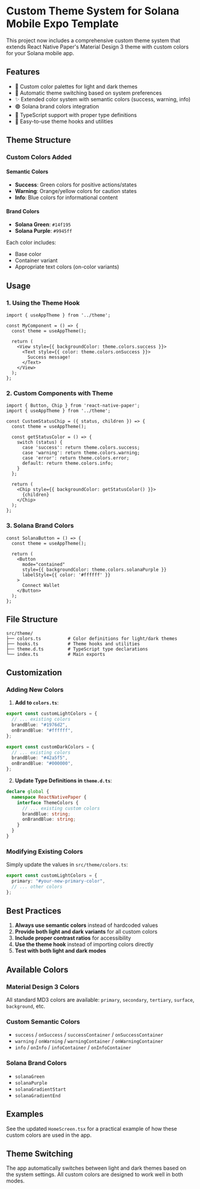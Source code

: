 # Custom Theme System for Solana Mobile Expo Template

This project now includes a comprehensive custom theme system that extends React Native Paper's Material Design 3 theme with custom colors for your Solana mobile app.

## Features

- 🎨 Custom color palettes for light and dark themes
- 🔄 Automatic theme switching based on system preferences
- ✨ Extended color system with semantic colors (success, warning, info)
- 🟣 Solana brand colors integration
- 📱 TypeScript support with proper type definitions
- 🎯 Easy-to-use theme hooks and utilities

## Theme Structure

### Custom Colors Added

#### Semantic Colors
- **Success**: Green colors for positive actions/states
- **Warning**: Orange/yellow colors for caution states
- **Info**: Blue colors for informational content

#### Brand Colors
- **Solana Green**: `#14f195`
- **Solana Purple**: `#9945ff`

Each color includes:
- Base color
- Container variant
- Appropriate text colors (on-color variants)

## Usage

### 1. Using the Theme Hook

```tsx
import { useAppTheme } from '../theme';

const MyComponent = () => {
  const theme = useAppTheme();
  
  return (
    <View style={{ backgroundColor: theme.colors.success }}>
      <Text style={{ color: theme.colors.onSuccess }}>
        Success message!
      </Text>
    </View>
  );
};
```

### 2. Custom Components with Theme

```tsx
import { Button, Chip } from 'react-native-paper';
import { useAppTheme } from '../theme';

const CustomStatusChip = ({ status, children }) => {
  const theme = useAppTheme();
  
  const getStatusColor = () => {
    switch (status) {
      case 'success': return theme.colors.success;
      case 'warning': return theme.colors.warning;
      case 'error': return theme.colors.error;
      default: return theme.colors.info;
    }
  };

  return (
    <Chip style={{ backgroundColor: getStatusColor() }}>
      {children}
    </Chip>
  );
};
```

### 3. Solana Brand Colors

```tsx
const SolanaButton = () => {
  const theme = useAppTheme();
  
  return (
    <Button
      mode="contained"
      style={{ backgroundColor: theme.colors.solanaPurple }}
      labelStyle={{ color: '#ffffff' }}
    >
      Connect Wallet
    </Button>
  );
};
```

## File Structure

```
src/theme/
├── colors.ts          # Color definitions for light/dark themes
├── hooks.ts           # Theme hooks and utilities
├── theme.d.ts         # TypeScript type declarations
└── index.ts           # Main exports
```

## Customization

### Adding New Colors

1. **Add to `colors.ts`**:
```typescript
export const customLightColors = {
  // ... existing colors
  brandBlue: "#1976d2",
  onBrandBlue: "#ffffff",
};

export const customDarkColors = {
  // ... existing colors
  brandBlue: "#42a5f5",
  onBrandBlue: "#000000",
};
```

2. **Update Type Definitions in `theme.d.ts`**:
```typescript
declare global {
  namespace ReactNativePaper {
    interface ThemeColors {
      // ... existing custom colors
      brandBlue: string;
      onBrandBlue: string;
    }
  }
}
```

### Modifying Existing Colors

Simply update the values in `src/theme/colors.ts`:

```typescript
export const customLightColors = {
  primary: "#your-new-primary-color",
  // ... other colors
};
```

## Best Practices

1. **Always use semantic colors** instead of hardcoded values
2. **Provide both light and dark variants** for all custom colors
3. **Include proper contrast ratios** for accessibility
4. **Use the theme hook** instead of importing colors directly
5. **Test with both light and dark modes**

## Available Colors

### Material Design 3 Colors
All standard MD3 colors are available: `primary`, `secondary`, `tertiary`, `surface`, `background`, etc.

### Custom Semantic Colors
- `success` / `onSuccess` / `successContainer` / `onSuccessContainer`
- `warning` / `onWarning` / `warningContainer` / `onWarningContainer`
- `info` / `onInfo` / `infoContainer` / `onInfoContainer`

### Solana Brand Colors
- `solanaGreen`
- `solanaPurple`
- `solanaGradientStart`
- `solanaGradientEnd`

## Examples

See the updated `HomeScreen.tsx` for a practical example of how these custom colors are used in the app.

## Theme Switching

The app automatically switches between light and dark themes based on the system settings. All custom colors are designed to work well in both modes.
